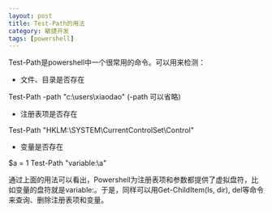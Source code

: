 ```yaml
---
layout: post
title: Test-Path的用法
category: 敏捷开发
tags: [powershell]
---
```

Test-Path是powershell中一个很常用的命令。可以用来检测：

* 文件、目录是否存在

Test-Path -path "c:\users\xiaodao" (-path 可以省略)

* 注册表项是否存在

Test-Path "HKLM:\SYSTEM\CurrentControlSet\Control"

* 变量是否存在

$a = 1
Test-Path "variable:\a"

通过上面的用法可以看出，Powershell为注册表项和参数都提供了虚拟盘符，比如变量的盘符就是variable:。于是，同样可以用Get-ChildItem(ls, dir), del等命令来查询、删除注册表项和变量。